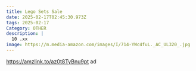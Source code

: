 ```yaml
---
title: Lego Sets Sale
date: 2025-02-17T02:45:30.973Z
tags: 2025-02-17
Category: OTHER
description: |
  10 .xx 
image: https://m.media-amazon.com/images/I/714-YWc4fuL._AC_UL320_.jpg
---
```

https://amzlink.to/az0t8TyBnu9pt   ad